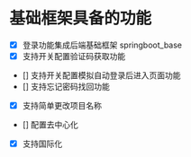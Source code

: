 # 基础框架具备的功能


- [x] 登录功能集成后端基础框架 springboot_base
- [x] 支持开关配置验证码获取功能
- [] 支持开关配置模拟自动登录后进入页面功能
- [] 支持忘记密码找回功能
- [x] 支持简单更改项目名称
- [] 配置去中心化
- [x] 支持国际化